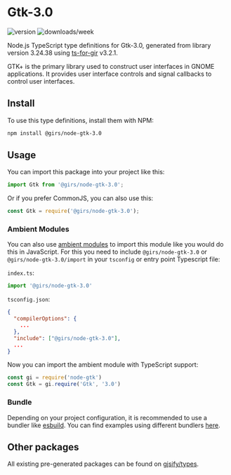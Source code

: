 
# Gtk-3.0

![version](https://img.shields.io/npm/v/@girs/node-gtk-3.0)
![downloads/week](https://img.shields.io/npm/dw/@girs/node-gtk-3.0)


Node.js TypeScript type definitions for Gtk-3.0, generated from library version 3.24.38 using [ts-for-gir](https://github.com/gjsify/ts-for-gir) v3.2.1.

GTK+ is the primary library used to construct user interfaces in GNOME applications. It provides user interface controls and signal callbacks to control user interfaces.

## Install

To use this type definitions, install them with NPM:
```bash
npm install @girs/node-gtk-3.0
```

## Usage

You can import this package into your project like this:
```ts
import Gtk from '@girs/node-gtk-3.0';
```

Or if you prefer CommonJS, you can also use this:
```ts
const Gtk = require('@girs/node-gtk-3.0');
```

### Ambient Modules

You can also use [ambient modules](https://github.com/gjsify/ts-for-gir/tree/main/packages/cli#ambient-modules) to import this module like you would do this in JavaScript.
For this you need to include `@girs/node-gtk-3.0` or `@girs/node-gtk-3.0/import` in your `tsconfig` or entry point Typescript file:

`index.ts`:
```ts
import '@girs/node-gtk-3.0'
```

`tsconfig.json`:
```json
{
  "compilerOptions": {
    ...
  },
  "include": ["@girs/node-gtk-3.0"],
  ...
}
```

Now you can import the ambient module with TypeScript support: 

```ts
const gi = require('node-gtk')
const Gtk = gi.require('Gtk', '3.0')
```


### Bundle

Depending on your project configuration, it is recommended to use a bundler like [esbuild](https://esbuild.github.io/). You can find examples using different bundlers [here](https://github.com/gjsify/ts-for-gir/tree/main/examples).

## Other packages

All existing pre-generated packages can be found on [gjsify/types](https://github.com/gjsify/types).

